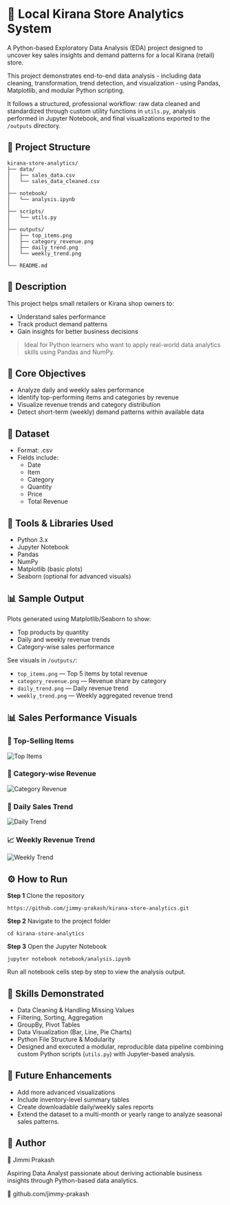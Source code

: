# 🛒 Local Kirana Store Analytics System

A Python-based Exploratory Data Analysis (EDA) project designed to uncover key sales insights and demand patterns for a local Kirana (retail) store.

This project demonstrates end-to-end data analysis - including data cleaning, transformation, trend detection, and visualization - using Pandas, Matplotlib, and modular Python scripting.

It follows a structured, professional workflow: raw data cleaned and standardized through custom utility functions in `utils.py`, analysis performed in Jupyter Notebook, and final visualizations exported to the `/outputs` directory.


## 📁 Project Structure 

```
kirana-store-analytics/
├── data/
│   ├── sales_data.csv              
│   └── sales_data_cleaned.csv      
│
├── notebook/
│   └── analysis.ipynb              
│
├── scripts/
│   └── utils.py                    
│
├── outputs/
│   ├── top_items.png               
│   ├── category_revenue.png        
│   ├── daily_trend.png             
│   └── weekly_trend.png            
│
└── README.md                      
```

## 📝 Description
This project helps small retailers or Kirana shop owners to:
- Understand sales performance
- Track product demand patterns
- Gain insights for better business decisions
> Ideal for Python learners who want to apply real-world data analytics skills using Pandas and NumPy.

## 🎯 Core Objectives
- Analyze daily and weekly sales performance
- Identify top-performing items and categories by revenue
- Visualize revenue trends and category distribution
- Detect short-term (weekly) demand patterns within available data

## 📁 Dataset
- Format: .csv
- Fields include:
   - Date
   - Item
   - Category
   - Quantity 
   - Price
   - Total Revenue

## 🧰 Tools & Libraries Used
- Python 3.x
- Jupyter Notebook
- Pandas
- NumPy
- Matplotlib (basic plots)
- Seaborn (optional for advanced visuals)

## 📊 Sample Output
Plots generated using Matplotlib/Seaborn to show:
- Top products by quantity  
- Daily and weekly revenue trends  
- Category-wise sales performance  

See visuals in `/outputs/`:  
- `top_items.png` — Top 5 items by total revenue  
- `category_revenue.png` — Revenue share by category  
- `daily_trend.png` — Daily revenue trend  
- `weekly_trend.png` — Weekly aggregated revenue trend

## 📊 Sales Performance Visuals

### 🛒 Top-Selling Items
![Top Items](outputs/top_items.png)

### 🧺 Category-wise Revenue
![Category Revenue](outputs/category_revenue.png)

### 📅 Daily Sales Trend
![Daily Trend](outputs/daily_trend.png)

### 📈 Weekly Revenue Trend
![Weekly Trend](outputs/weekly_trend.png)

## ⚙️ How to Run
**Step 1** Clone the repository
  
    https://github.com/jimmy-prakash/kirana-store-analytics.git

**Step 2** Navigate to the project folder

    cd kirana-store-analytics

**Step 3** Open the Jupyter Notebook
  
    jupyter notebook notebook/analysis.ipynb

Run all notebook cells step by step to view the analysis output.

## 🧠 Skills Demonstrated
- Data Cleaning & Handling Missing Values  
- Filtering, Sorting, Aggregation  
- GroupBy, Pivot Tables  
- Data Visualization (Bar, Line, Pie Charts)  
- Python File Structure & Modularity  
- Designed and executed a modular, reproducible data pipeline combining custom Python scripts (`utils.py`) with Jupyter-based analysis.

## 🚀 Future Enhancements
- Add more advanced visualizations
- Include inventory-level summary tables
- Create downloadable daily/weekly sales reports
- Extend the dataset to a multi-month or yearly range to analyze seasonal sales patterns.

## 🧾 Author

👤 Jimmi Prakash

Aspiring Data Analyst passionate about deriving actionable business insights through Python-based data analytics.

🔗 github.com/jimmy-prakash




